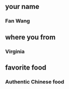 ## your name
### Fan Wang
## where you from
### Virginia
## favorite food
### Authentic Chinese food
